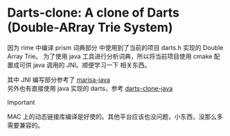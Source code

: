 # Darts-clone: A clone of Darts (Double-ARray Trie System)


因为 rime  中编译 prism 词典部分 中使用到了当前的项目 darts.h 实现的 Double Array Trie。
为了使用 java 工具进行分析词典，所以将当前项目使用 cmake 配置成可供 java 调用的 JNI。顺便学习一下 相关东西。

其中 JNI  编写部分参考了 [marisa-java](https://github.com/ancel/marisa-java)
<br>另外也有直接使用 java 实现的 darts，参考 [darts-clone-java](https://github.com/hiroshi-manabe/darts-clone-java)

> [!IMPORTANT]
> MAC 上的动态链接库编译是好使的。其他平台应该也没问题，小东西，没那么多需要兼容的。

